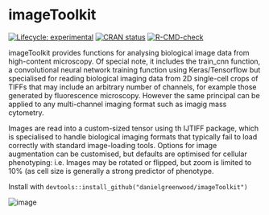 
<!-- README.md is generated from README.Rmd. Please edit that file -->

# imageToolkit

<!-- badges: start -->

[![Lifecycle:
experimental](https://img.shields.io/badge/lifecycle-experimental-orange.svg)](https://lifecycle.r-lib.org/articles/stages.html#experimental)
[![CRAN
status](https://www.r-pkg.org/badges/version/imageToolkit)](https://CRAN.R-project.org/package=imageToolkit)
[![R-CMD-check](https://github.com/beansprout88/imageToolkit/actions/workflows/R-CMD-check.yaml/badge.svg)](https://github.com/beansprout88/imageToolkit/actions/workflows/R-CMD-check.yaml)
<!-- badges: end -->

imageToolkit provides functions for analysing biological image data from high-content microscopy. Of special note, it includes the train_cnn function, a convolutional neural network training function using Keras/Tensorflow but specialised for reading biological imaging data from 2D single-cell crops of TIFFs that may include an arbitrary number of channels, for example those generated by fluorescence microscopy. However the same principal can be applied to any multi-channel imaging format such as imagig mass cytometry. 

Images are read into a custom-sized tensor using th IJTIFF package, which is specialised to handle biological imaging formats that typically fail to load correctly with standard image-loading tools. Options for image augmentation can be customised, but defaults are optimised for cellular phenotyping: i.e. Images may be rotated or flipped, but zoom is limited to 10% (as cell size is generally a strong predictor of phenotype.

Install with `devtools::install_github("danielgreenwood/imageToolkit")`

![image](https://github.com/danielgreenwood/imageToolkit/assets/117200027/15b40dff-8d41-4f7f-906d-711e9f133a9e)
